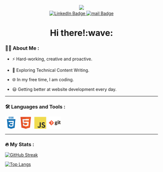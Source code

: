 <div id="header" align="center">
  <img src="https://media.giphy.com/media/SWoSkN6DxTszqIKEqv/giphy.gif" width="450"/>
  <div id="badges">
  <a href="https://www.linkedin.com/in/volodymyr-mykolaichuk-864375251/">
    <img src="https://img.shields.io/badge/LinkedIn-blue?style=for-the-badge&logo=linkedin&logoColor=white" alt="LinkedIn Badge"/>
  </a>
  <a href="mailto:m12.vovk@gmail.com">
    <img src="https://img.shields.io/badge/Mail-red?style=for-the-badge&logo=gmail&logoColor=white" alt="mail Badge"/>
  </a>
</div>
<h1>
  Hi there!:wave:
</h1>
</div>

### :man_technologist: About Me :

- :zap: Hard-working, creative and proactive.

- :seedling: Exploring Technical Content Writing.

- :globe_with_meridians: In my free time, I am coding.

- :smiley: Getting better at website development every day.

---

### :hammer_and_wrench: Languages and Tools :

<div>
  <img src="https://github.com/devicons/devicon/blob/master/icons/css3/css3-plain-wordmark.svg"  title="CSS3" alt="CSS" width="40" height="40"/>&nbsp;
  <img src="https://github.com/devicons/devicon/blob/master/icons/html5/html5-original.svg" title="HTML5" alt="HTML" width="40" height="40"/>&nbsp;
  <img src="https://github.com/devicons/devicon/blob/master/icons/javascript/javascript-original.svg" title="JavaScript" alt="JavaScript" width="40" height="40"/>&nbsp;
  <img src="https://github.com/devicons/devicon/blob/master/icons/git/git-original-wordmark.svg" title="Git" **alt="Git" width="40" height="40"/>
</div>

---

### :fire: My Stats :

[![GitHub Streak](http://github-readme-streak-stats.herokuapp.com?user=Webbb3&theme=highcontrast&border_radius=9.1&date_format=j%20M%5B%20Y%5D)](https://git.io/streak-stats)

[![Top Langs](https://github-readme-stats.vercel.app/api/top-langs/?username=Webbb3&layout=compact&theme=vision-friendly-dark)](https://github.com/anuraghazra/github-readme-stats)


